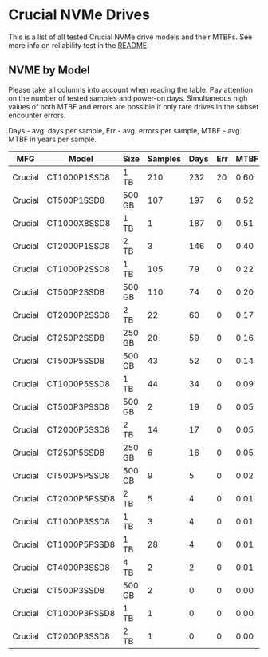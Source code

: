 Crucial NVMe Drives
===================

This is a list of all tested Crucial NVMe drive models and their MTBFs. See more
info on reliability test in the [README](https://github.com/linuxhw/SMART).

NVME by Model
------------

Please take all columns into account when reading the table. Pay attention on the
number of tested samples and power-on days. Simultaneous high values of both MTBF
and errors are possible if only rare drives in the subset encounter errors.

Days - avg. days per sample,
Err  - avg. errors per sample,
MTBF - avg. MTBF in years per sample.

| MFG       | Model              | Size   | Samples | Days  | Err   | MTBF |
|-----------|--------------------|--------|---------|-------|-------|------|
| Crucial   | CT1000P1SSD8       | 1 TB   | 210     | 232   | 20    | 0.60   |
| Crucial   | CT500P1SSD8        | 500 GB | 107     | 197   | 6     | 0.52   |
| Crucial   | CT1000X8SSD8       | 1 TB   | 1       | 187   | 0     | 0.51   |
| Crucial   | CT2000P1SSD8       | 2 TB   | 3       | 146   | 0     | 0.40   |
| Crucial   | CT1000P2SSD8       | 1 TB   | 105     | 79    | 0     | 0.22   |
| Crucial   | CT500P2SSD8        | 500 GB | 110     | 74    | 0     | 0.20   |
| Crucial   | CT2000P2SSD8       | 2 TB   | 22      | 60    | 0     | 0.17   |
| Crucial   | CT250P2SSD8        | 250 GB | 20      | 59    | 0     | 0.16   |
| Crucial   | CT500P5SSD8        | 500 GB | 43      | 52    | 0     | 0.14   |
| Crucial   | CT1000P5SSD8       | 1 TB   | 44      | 34    | 0     | 0.09   |
| Crucial   | CT500P3PSSD8       | 500 GB | 2       | 19    | 0     | 0.05   |
| Crucial   | CT2000P5SSD8       | 2 TB   | 14      | 17    | 0     | 0.05   |
| Crucial   | CT250P5SSD8        | 250 GB | 6       | 16    | 0     | 0.05   |
| Crucial   | CT500P5PSSD8       | 500 GB | 9       | 5     | 0     | 0.02   |
| Crucial   | CT2000P5PSSD8      | 2 TB   | 5       | 4     | 0     | 0.01   |
| Crucial   | CT1000P3SSD8       | 1 TB   | 3       | 4     | 0     | 0.01   |
| Crucial   | CT1000P5PSSD8      | 1 TB   | 28      | 4     | 0     | 0.01   |
| Crucial   | CT4000P3SSD8       | 4 TB   | 2       | 2     | 0     | 0.01   |
| Crucial   | CT500P3SSD8        | 500 GB | 2       | 0     | 0     | 0.00   |
| Crucial   | CT1000P3PSSD8      | 1 TB   | 1       | 0     | 0     | 0.00   |
| Crucial   | CT2000P3SSD8       | 2 TB   | 1       | 0     | 0     | 0.00   |
